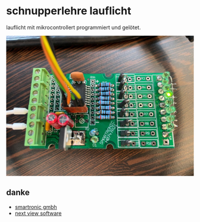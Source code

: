 # schnupperlehre lauflicht
lauflicht mit mikrocontrollert programmiert und gelötet.

![alt text](schnupperlehre_lauflicht.jpg "lauflicht")

## danke
- [smartronic gmbh](https://smartronic.net/)
- [next view software](https://nextviewsoftware.net/)

